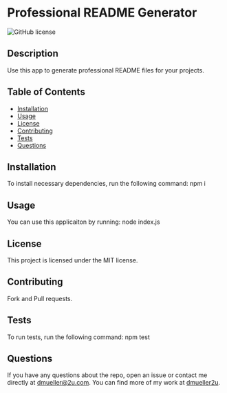 # Professional README Generator
![GitHub license](https://img.shields.io/badge/license-MIT-blue.svg)
## Description
Use this app to generate professional README files for your projects.
## Table of Contents 
* [Installation](#installation)
* [Usage](#usage)
* [License](#license)
* [Contributing](#contributing-here-is-a-header)
* [Tests](#tests)
* [Questions](#questions)
## Installation
To install necessary dependencies, run the following command:
npm i
## Usage
You can use this applicaiton by running:
node index.js
## License
This project is licensed under the MIT license.
## Contributing
Fork and Pull requests.
## Tests
To run tests, run the following command:
npm test
## Questions
If you have any questions about the repo, open an issue or contact me directly at dmueller@2u.com. You can find more of my work at [dmueller2u](https://github.com/dmueller2u/).